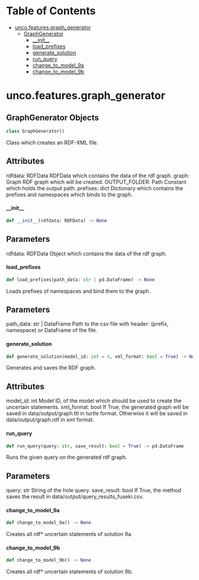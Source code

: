 # Table of Contents

* [unco.features.graph\_generator](#unco.features.graph_generator)
  * [GraphGenerator](#unco.features.graph_generator.GraphGenerator)
    * [\_\_init\_\_](#unco.features.graph_generator.GraphGenerator.__init__)
    * [load\_prefixes](#unco.features.graph_generator.GraphGenerator.load_prefixes)
    * [generate\_solution](#unco.features.graph_generator.GraphGenerator.generate_solution)
    * [run\_query](#unco.features.graph_generator.GraphGenerator.run_query)
    * [change\_to\_model\_9a](#unco.features.graph_generator.GraphGenerator.change_to_model_9a)
    * [change\_to\_model\_9b](#unco.features.graph_generator.GraphGenerator.change_to_model_9b)

<a id="unco.features.graph_generator"></a>

# unco.features.graph\_generator

<a id="unco.features.graph_generator.GraphGenerator"></a>

## GraphGenerator Objects

```python
class GraphGenerator()
```

Class which creates an RDF-XML file.

Attributes
----------
rdfdata: RDFData
    RDFData which contains the data of the rdf graph.
graph: Graph
    RDF graph which will be created.
OUTPUT_FOLDER: Path
    Constant which holds the output path.
prefixes: dict
    Dictionary which contains the prefixes and namespaces which binds to the graph.

<a id="unco.features.graph_generator.GraphGenerator.__init__"></a>

#### \_\_init\_\_

```python
def __init__(rdfdata: RDFData) -> None
```

Parameters
----------
rdfdata: RDFData
    Object which contains the data of the rdf graph.

<a id="unco.features.graph_generator.GraphGenerator.load_prefixes"></a>

#### load\_prefixes

```python
def load_prefixes(path_data: str | pd.DataFrame) -> None
```

Loads prefixes of namespaces and bind them to the graph.

Parameters
----------
path_data: str | DataFrame
    Path to the csv file with header: (prefix, namespace) or DataFrame of the file.

<a id="unco.features.graph_generator.GraphGenerator.generate_solution"></a>

#### generate\_solution

```python
def generate_solution(model_id: int = 4, xml_format: bool = True) -> None
```

Generates and saves the RDF graph.

Attributes
----------
model_id: int
    Model ID, of the model which should be used to create the uncertain statements.
xml_format: bool
    If True, the generated graph will be saved in data/output/graph.ttl in turtle format.
    Otherwise it will be saved in data/output/graph.rdf in xml format.

<a id="unco.features.graph_generator.GraphGenerator.run_query"></a>

#### run\_query

```python
def run_query(query: str, save_result: bool = True) -> pd.DataFrame
```

Runs the given query on the generated rdf graph.

Parameters
----------
query: str
    String of the hole query.
save_result: bool
    If True, the method saves the result in data/output/query_results_fuseki.csv.

<a id="unco.features.graph_generator.GraphGenerator.change_to_model_9a"></a>

#### change\_to\_model\_9a

```python
def change_to_model_9a() -> None
```

Creates all rdf* uncertain statements of solution 9a.

<a id="unco.features.graph_generator.GraphGenerator.change_to_model_9b"></a>

#### change\_to\_model\_9b

```python
def change_to_model_9b() -> None
```

Creates all rdf* uncertain statements of solution 9b.

